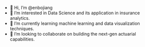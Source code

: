 - 👋 Hi, I’m @enbojiang
- 👀 I’m interested in Data Science and its application in insurance analytics.
- 🌱 I’m currently learning machine learning and data visualization techniques.
- 💞️ I’m looking to collaborate on building the next-gen actuarial capabilities.

<!---
enbojiang/enbojiang is a ✨ special ✨ repository because its `README.md` (this file) appears on your GitHub profile.
You can click the Preview link to take a look at your changes.
--->
